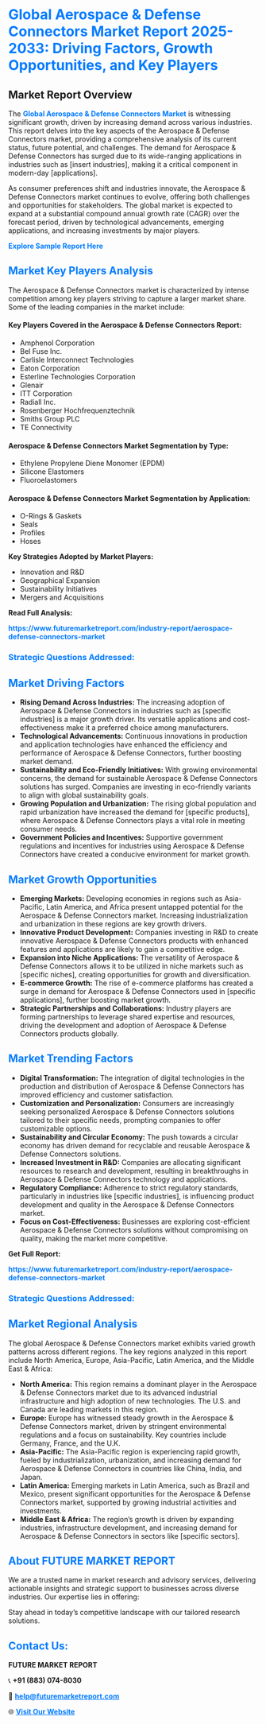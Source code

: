 <h1 style="color: #007BFF;">Global Aerospace & Defense Connectors Market Report 2025-2033: Driving Factors, Growth Opportunities, and Key Players</h1>

<section id="overview">
<h2>Market Report Overview</h2>
<p>The <a href="https://www.futuremarketreport.com/industry-report/aerospace-defense-connectors-market" style="color: #007BFF; text-decoration: none;"><strong>Global Aerospace & Defense Connectors Market</strong></a> is witnessing significant growth, driven by increasing demand across various industries. This report delves into the key aspects of the Aerospace & Defense Connectors market, providing a comprehensive analysis of its current status, future potential, and challenges. The demand for Aerospace & Defense Connectors has surged due to its wide-ranging applications in industries such as [insert industries], making it a critical component in modern-day [applications].</p>
<p>As consumer preferences shift and industries innovate, the Aerospace & Defense Connectors market continues to evolve, offering both challenges and opportunities for stakeholders. The global market is expected to expand at a substantial compound annual growth rate (CAGR) over the forecast period, driven by technological advancements, emerging applications, and increasing investments by major players.</p>
</section>

<section id="overview">
<p><a href="https://www.futuremarketreport.com/request-sample/reportId=53044" style="color: #007BFF; text-decoration: none;"><strong>Explore Sample Report Here</strong></a></p>
</section>

<section id="key-players">
<h2 style="color: #007BFF;">Market Key Players Analysis</h2>
<p>The Aerospace & Defense Connectors market is characterized by intense competition among key players striving to capture a larger market share. Some of the leading companies in the market include:</p>
<h4>Key Players Covered in the Aerospace & Defense Connectors Report:</h4>
<ul><li>Amphenol Corporation</li><li>Bel Fuse Inc.</li><li>Carlisle Interconnect Technologies</li><li>Eaton Corporation</li><li>Esterline Technologies Corporation</li><li>Glenair</li><li>ITT Corporation</li><li>Radiall Inc.</li><li>Rosenberger Hochfrequenztechnik</li><li>Smiths Group PLC</li><li>TE Connectivity</li></ul>
<h4>Aerospace & Defense Connectors Market Segmentation by Type:</h4>
<ul><li>Ethylene Propylene Diene Monomer (EPDM)</li><li>Silicone Elastomers</li><li>Fluoroelastomers</li></ul>

<h4>Aerospace & Defense Connectors Market Segmentation by Application:</h4>
<ul><li>O-Rings &amp; Gaskets</li><li>Seals</li><li>Profiles</li><li>Hoses</li></ul>
<p><strong>Key Strategies Adopted by Market Players:</strong></p>
<ul>
<li>Innovation and R&D</li>
<li>Geographical Expansion</li>
<li>Sustainability Initiatives</li>
<li>Mergers and Acquisitions</li>
</ul>
</section>

<section>
<p><strong>Read Full Analysis: </strong></p><a href="https://www.futuremarketreport.com/industry-report/aerospace-defense-connectors-market" style="color: #007BFF; text-decoration: none;"><strong>https://www.futuremarketreport.com/industry-report/aerospace-defense-connectors-market</strong></a>
<h3 style="color: #007BFF;">Strategic Questions Addressed:</h3>
</section>

<section id="driving-factors">
<h2 style="color: #007BFF;">Market Driving Factors</h2>
<ul>
<li><strong>Rising Demand Across Industries:</strong> The increasing adoption of Aerospace & Defense Connectors in industries such as [specific industries] is a major growth driver. Its versatile applications and cost-effectiveness make it a preferred choice among manufacturers.</li>
<li><strong>Technological Advancements:</strong> Continuous innovations in production and application technologies have enhanced the efficiency and performance of Aerospace & Defense Connectors, further boosting market demand.</li>
<li><strong>Sustainability and Eco-Friendly Initiatives:</strong> With growing environmental concerns, the demand for sustainable Aerospace & Defense Connectors solutions has surged. Companies are investing in eco-friendly variants to align with global sustainability goals.</li>
<li><strong>Growing Population and Urbanization:</strong> The rising global population and rapid urbanization have increased the demand for [specific products], where Aerospace & Defense Connectors plays a vital role in meeting consumer needs.</li>
<li><strong>Government Policies and Incentives:</strong> Supportive government regulations and incentives for industries using Aerospace & Defense Connectors have created a conducive environment for market growth.</li>
</ul>
</section>

<section id="growth-opportunities">
<h2 style="color: #007BFF;">Market Growth Opportunities</h2>
<ul>
<li><strong>Emerging Markets:</strong> Developing economies in regions such as Asia-Pacific, Latin America, and Africa present untapped potential for the Aerospace & Defense Connectors market. Increasing industrialization and urbanization in these regions are key growth drivers.</li>
<li><strong>Innovative Product Development:</strong> Companies investing in R&D to create innovative Aerospace & Defense Connectors products with enhanced features and applications are likely to gain a competitive edge.</li>
<li><strong>Expansion into Niche Applications:</strong> The versatility of Aerospace & Defense Connectors allows it to be utilized in niche markets such as [specific niches], creating opportunities for growth and diversification.</li>
<li><strong>E-commerce Growth:</strong> The rise of e-commerce platforms has created a surge in demand for Aerospace & Defense Connectors used in [specific applications], further boosting market growth.</li>
<li><strong>Strategic Partnerships and Collaborations:</strong> Industry players are forming partnerships to leverage shared expertise and resources, driving the development and adoption of Aerospace & Defense Connectors products globally.</li>
</ul>
</section>

<section id="trending-factors">
<h2 style="color: #007BFF;">Market Trending Factors</h2>
<ul>
<li><strong>Digital Transformation:</strong> The integration of digital technologies in the production and distribution of Aerospace & Defense Connectors has improved efficiency and customer satisfaction.</li>
<li><strong>Customization and Personalization:</strong> Consumers are increasingly seeking personalized Aerospace & Defense Connectors solutions tailored to their specific needs, prompting companies to offer customizable options.</li>
<li><strong>Sustainability and Circular Economy:</strong> The push towards a circular economy has driven demand for recyclable and reusable Aerospace & Defense Connectors solutions.</li>
<li><strong>Increased Investment in R&D:</strong> Companies are allocating significant resources to research and development, resulting in breakthroughs in Aerospace & Defense Connectors technology and applications.</li>
<li><strong>Regulatory Compliance:</strong> Adherence to strict regulatory standards, particularly in industries like [specific industries], is influencing product development and quality in the Aerospace & Defense Connectors market.</li>
<li><strong>Focus on Cost-Effectiveness:</strong> Businesses are exploring cost-efficient Aerospace & Defense Connectors solutions without compromising on quality, making the market more competitive.</li>
</ul>
</section>

<section>
<p><strong>Get Full Report: </strong></p><a href="https://www.futuremarketreport.com/industry-report/aerospace-defense-connectors-market" style="color: #007BFF; text-decoration: none;"><strong>https://www.futuremarketreport.com/industry-report/aerospace-defense-connectors-market</strong></a>
<h3 style="color: #007BFF;">Strategic Questions Addressed:</h3>
</section>


<section id="regional-analysis">
<h2 style="color: #007BFF;">Market Regional Analysis</h2>
<p>The global Aerospace & Defense Connectors market exhibits varied growth patterns across different regions. The key regions analyzed in this report include North America, Europe, Asia-Pacific, Latin America, and the Middle East & Africa:</p>
<ul>
<li><strong>North America:</strong> This region remains a dominant player in the Aerospace & Defense Connectors market due to its advanced industrial infrastructure and high adoption of new technologies. The U.S. and Canada are leading markets in this region.</li>
<li><strong>Europe:</strong> Europe has witnessed steady growth in the Aerospace & Defense Connectors market, driven by stringent environmental regulations and a focus on sustainability. Key countries include Germany, France, and the U.K.</li>
<li><strong>Asia-Pacific:</strong> The Asia-Pacific region is experiencing rapid growth, fueled by industrialization, urbanization, and increasing demand for Aerospace & Defense Connectors in countries like China, India, and Japan.</li>
<li><strong>Latin America:</strong> Emerging markets in Latin America, such as Brazil and Mexico, present significant opportunities for the Aerospace & Defense Connectors market, supported by growing industrial activities and investments.</li>
<li><strong>Middle East & Africa:</strong> The region’s growth is driven by expanding industries, infrastructure development, and increasing demand for Aerospace & Defense Connectors in sectors like [specific sectors].</li>
</ul>
</section>

<footer>
<h2 style="color: #007BFF;">About FUTURE MARKET REPORT</h2>
<p>We are a trusted name in market research and advisory services, delivering actionable insights and strategic support to businesses across diverse industries. Our expertise lies in offering:</p>

<p>Stay ahead in today’s competitive landscape with our tailored research solutions.</p>

<h2 style="color: #007BFF;">Contact Us:</h2>
<p><strong>FUTURE MARKET REPORT</strong></p>
<p>📞 <strong>+91 (883) 074-8030</strong></p>
<p>📧 <strong><a href="mailto:help@futuremarketreport.com" style="color: #007BFF;">help@futuremarketreport.com</a></strong></p>
<p>🌐 <strong><a href="https://www.futuremarketreport.com/" style="color: #007BFF;">Visit Our Website</a></strong></p>
</footer>
